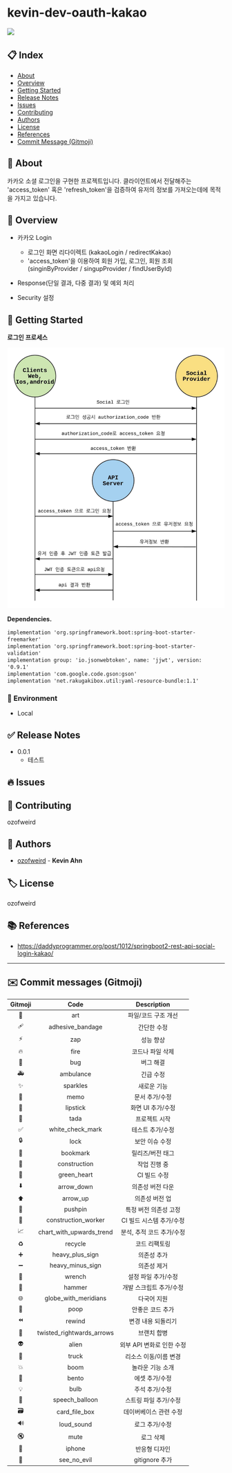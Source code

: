 # kevin-dev-oauth-kakao

![](https://img.shields.io/badge/version-0.0.1-brightgreen)

## 📋 Index
- [About](#🎉-about)
- [Overview](#👀-overview)
- [Getting Started](#🚀-getting-started)
- [Release Notes](#✅-release-notes)
- [Issues](#🔥-issues)
- [Contributing](#👥-contributing)
- [Authors](#👤-authors)
- [License](#🏷-license)
- [References](#📚-references)
- [Commit Message (Gitmoji)](#✉️-commit-messages-gitmoji)

## 🎉 About
카카오 소셜 로그인을 구현한 프로젝트입니다. 클라이언트에서 전달해주는 'access_token' 혹은 'refresh_token'을 검증하여 유저의 정보를 가져오는데에 목적을 가지고 있습니다.

## 👀 Overview
* 카카오 Login
  * 로그인 화면 리다이렉트 (kakaoLogin / redirectKakao)
  * 'access_token'을 이용하여 회원 가입, 로그인, 회원 조회 (singinByProvider / singupProvider / findUserById)

* Response(단일 결과, 다중 결과) 및 예외 처리
* Security 설정

## 🚀 Getting Started
**로그인 프로세스**

![](./docs/images/oauth_1.png)

**Dependencies.**
```
implementation 'org.springframework.boot:spring-boot-starter-freemarker'
implementation 'org.springframework.boot:spring-boot-starter-validation'
implementation group: 'io.jsonwebtoken', name: 'jjwt', version: '0.9.1'
implementation 'com.google.code.gson:gson'
implementation 'net.rakugakibox.util:yaml-resource-bundle:1.1'
```

### 🔹 Environment
- Local

## ✅ Release Notes
* 0.0.1
    * 테스트

## 🔥 Issues

## 👥 Contributing
ozofweird

## 👤 Authors
- [ozofweird](https://github.com/ozofweird) - **Kevin Ahn**

## 🏷 License
ozofweird

## 📚 References
- https://daddyprogrammer.org/post/1012/springboot2-rest-api-social-login-kakao/

---

## ✉️ Commit messages (Gitmoji)

|Gitmoji|Code|Description|
|:-----:|:---:|:--------:|
|🎨|art|파일/코드 구조 개선|
|🩹|adhesive_bandage|간단한 수정|
|⚡️|zap|성능 향상|
|🔥️|fire|코드나 파일 삭제|
|🐛️|bug|버그 해결|
|🚑️|ambulance|긴급 수정|
|✨️|sparkles|새로운 기능|
|📝️|memo|문서 추가/수정|
|💄️|lipstick|화면 UI 추가/수정|
|🎉️|tada|프로젝트 시작|
|✅️|white_check_mark|테스트 추가/수정|
|🔒️|lock|보안 이슈 수정|
|🔖️|bookmark|릴리즈/버전 태그|
|🚧|construction|작업 진행 중|
|💚|green_heart|CI 빌드 수정|
|⬇️|arrow_down|의존성 버전 다운|
|⬆️|arrow_up|의존성 버전 업|
|📌|pushpin|특정 버전 의존성 고정|
|👷|construction_worker|CI 빌드 시스템 추가/수정|
|📈|chart_with_upwards_trend|분석, 추적 코드 추가/수정|
|♻️|recycle|코드 리팩토링|
|➕|heavy_plus_sign|의존성 추가|
|➖|heavy_minus_sign|의존성 제거|
|🔧|wrench|설정 파일 추가/수정|
|🔨|hammer|개발 스크립트 추가/수정|
|🌐|globe_with_meridians|다국어 지원|
|💩|poop|안좋은 코드 추가|
|⏪|rewind|변경 내용 되돌리기|
|🔀|twisted_rightwards_arrows|브랜치 합병|
|👽|alien|외부 API 변화로 인한 수정|
|🚚|truck|리소스 이동/이름 변경|
|💥|boom|놀라운 기능 소개|
|🍱|bento|에셋 추가/수정|
|💡|bulb|주석 추가/수정|
|💬|speech_balloon|스트링 파일 추가/수정|
|🗃|card_file_box|데이버베이스 관련 수정|
|🔊|loud_sound|로그 추가/수정|
|🔇|mute|로그 삭제|
|📱|iphone|반응형 디자인|
|🙈|see_no_evil|gitignore 추가|